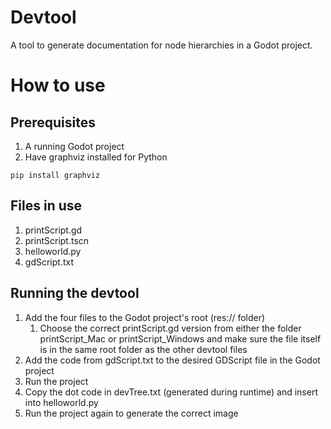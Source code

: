 # Devtool
A tool to generate documentation for node hierarchies in a Godot project.

# How to use
## Prerequisites
1. A running Godot project
2. Have graphviz installed for Python
```
pip install graphviz
```

## Files in use
1. printScript.gd
2. printScript.tscn
3. helloworld.py
4. gdScript.txt

## Running the devtool
1. Add the four files to the Godot project's root (res:// folder)
    1. Choose the correct printScript.gd version from either the folder printScript_Mac or printScript_Windows and make sure the file itself is in the same root folder as the other devtool files
2. Add the code from gdScript.txt to the desired GDScript file in the Godot project
3. Run the project
4. Copy the dot code in devTree.txt (generated during runtime) and insert into helloworld.py
5. Run the project again to generate the correct image
